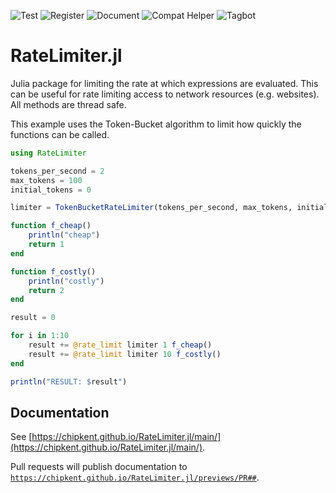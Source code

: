 ![Test](https://github.com/chipkent/RateLimiter.jl/actions/workflows/test.yml/badge.svg)
![Register](https://github.com/chipkent/RateLimiter.jl/actions/workflows/register.yml/badge.svg)
![Document](https://github.com/chipkent/RateLimiter.jl/actions/workflows/document.yml/badge.svg)
![Compat Helper](https://github.com/chipkent/RateLimiter.jl/actions/workflows/compathelper.yml/badge.svg)
![Tagbot](https://github.com/chipkent/RateLimiter.jl/actions/workflows/tagbot.yml/badge.svg)

# RateLimiter.jl
Julia package for limiting the rate at which expressions are evaluated.  This can be
useful for rate limiting access to network resources (e.g. websites).  All methods are
thread safe.

This example uses the Token-Bucket algorithm to limit how quickly the functions can be called.

```julia
using RateLimiter

tokens_per_second = 2
max_tokens = 100
initial_tokens = 0

limiter = TokenBucketRateLimiter(tokens_per_second, max_tokens, initial_tokens)

function f_cheap()
    println("cheap")
    return 1
end

function f_costly()
    println("costly")
    return 2
end

result = 0

for i in 1:10
    result += @rate_limit limiter 1 f_cheap()
    result += @rate_limit limiter 10 f_costly()
end

println("RESULT: $result")
```

## Documentation

See [https://chipkent.github.io/RateLimiter.jl/main/](https://chipkent.github.io/RateLimiter.jl/main/).

Pull requests will publish documentation to <code>https://chipkent.github.io/RateLimiter.jl/previews/PR##</code>.